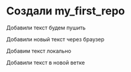 # Создали my_first_repo

Добавили текст 
будем пушить 

Добавили новый текст через браузер

Добавим текст локально

Добавили текст в новой ветке 